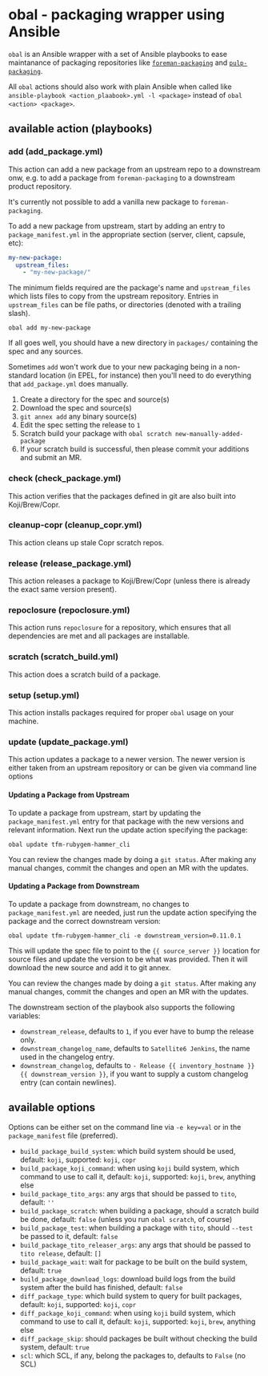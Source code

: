 # obal - packaging wrapper using Ansible

`obal` is an Ansible wrapper with a set of Ansible playbooks to ease maintanance of packaging repositories like [`foreman-packaging`](https://github.com/theforeman/foreman-packaging) and [`pulp-packaging`](https://github.com/pulp/pulp-packaging).

All `obal` actions should also work with plain Ansible when called like `ansible-playbook <action_plaabook>.yml -l <package>` instead of `obal <action> <package>`.

## available action (playbooks)

### add (add_package.yml)

This action can add a new package from an upstream repo to a downstream onw, e.g. to add a package from `foreman-packaging` to a downstream product repository.

It's currently not possible to add a vanilla new package to `foreman-packaging`.

To add a new package from upstream, start by adding an entry to `package_manifest.yml` in the appropriate section (server, client, capsule, etc):

```yaml
my-new-package:
  upstream_files:
    - "my-new-package/"
```

The minimum fields required are the package's name and `upstream_files` which lists files to copy from the upstream repository. Entries in `upstream_files` can be file paths, or directories (denoted with a trailing slash).

```
obal add my-new-package
```

If all goes well, you should have a new directory in `packages/` containing the spec and any sources.

Sometimes `add` won't work due to your new packaging being in a non-standard location (in EPEL, for instance) then you'll need to do everything that `add_package.yml` does manually.

1. Create a directory for the spec and source(s)
1. Download the spec and source(s)
1. `git annex add` any binary source(s)
1. Edit the spec setting the release to `1`
1. Scratch build your package with `obal scratch new-manually-added-package`
1. If your scratch build is successful, then please commit your additions and submit an MR.

### check (check_package.yml)

This action verifies that the packages defined in git are also built into Koji/Brew/Copr.

### cleanup-copr (cleanup_copr.yml)

This action cleans up stale Copr scratch repos.

### release (release_package.yml)

This action releases a package to Koji/Brew/Copr (unless there is already the exact same version present).

### repoclosure (repoclosure.yml)

This action runs `repoclosure` for a repository, which ensures that all dependencies are met and all packages are installable.

### scratch (scratch_build.yml)

This action does a scratch build of a package.

### setup (setup.yml)

This action installs packages required for proper `obal` usage on your machine.

### update (update_package.yml)

This action updates a package to a newer version. The newer version is either taken from an upstream repository or can be given via command line options

#### Updating a Package from Upstream

To update a package from upstream, start by updating the `package_manifest.yml` entry for that package with the new versions and relevant information. Next run the update action specifying the package:

    obal update tfm-rubygem-hammer_cli

You can review the changes made by doing a `git status`. After making any manual changes, commit the changes and open an MR with the updates.

#### Updating a Package from Downstream

To update a package from downstream, no changes to `package_manifest.yml` are needed, just run the update action specifying the package and the correct downstream version:

    obal update tfm-rubygem-hammer_cli -e downstream_version=0.11.0.1

This will update the spec file to point to the `{{ source_server }}` location for source files and update the version to be what was provided. Then it will download the new source and add it to git annex.

You can review the changes made by doing a `git status`. After making any manual changes, commit the changes and open an MR with the updates.

The downstream section of the playbook also supports the following variables:

* `downstream_release`, defaults to `1`, if you ever have to bump the release only.
* `downstream_changelog_name`, defaults to `Satellite6 Jenkins`, the name used in the changelog entry.
* `downstream_changelog`, defaults to `- Release {{ inventory_hostname }} {{ downstream_version }}`, if you want to supply a custom changelog entry (can contain newlines).

## available options

Options can be either set on the command line via `-e key=val` or in the `package_manifest` file (preferred).

* `build_package_build_system`: which build system should be used, default: `koji`, supported: `koji`, `copr`
* `build_package_koji_command`: when using `koji` build system, which command to use to call it, default: `koji`, supported: `koji`, `brew`, anything else
* `build_package_tito_args`: any args that should be passed to `tito`, default: `''`
* `build_package_scratch`: when building a package, should a scratch build be done, default: `false` (unless you run `obal scratch`, of course)
* `build_package_test`: when building a package with `tito`, should `--test` be passed to it, default: `false`
* `build_package_tito_releaser_args`: any args that should be passed to `tito release`, default: `[]`
* `build_package_wait`: wait for package to be built on the build system, default: `true`
* `build_package_download_logs`: download build logs from the build system after the build has finished, default: `false`
* `diff_package_type`: which build system to query for built packages, default: `koji`, supported: `koji`, `copr`
* `diff_package_koji_command`: when using `koji` build system, which command to use to call it, default: `koji`, supported: `koji`, `brew`, anything else
* `diff_package_skip`: should packages be built without checking the build system, default: `true`
* `scl`: which SCL, if any, belong the packages to, defaults to `False` (no SCL)
